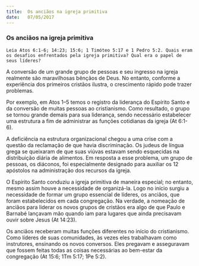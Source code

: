 ```yaml
---
title:  Os anciãos na igreja primitiva
date:   07/05/2017
---
```


### Os anciãos na igreja primitiva

`Leia Atos 6:1-6; 14:23; 15:6; 1 Timóteo 5:17 e 1 Pedro 5:2. Quais eram os desafios enfrentados pela igreja primitiva? Qual era o papel de seus líderes?`

A conversão de um grande grupo de pessoas e seu ingresso na igreja realmente são maravilhosas bênçãos de Deus. No entanto, conforme a experiência dos primeiros cristãos ilustra, o crescimento rápido pode trazer problemas.

Por exemplo, em Atos 1–5 temos o registro da liderança do Espírito Santo e da conversão de muitas pessoas ao cristianismo. Como resultado, o grupo se tornou grande demais para sua liderança, sendo necessário estabelecer uma estrutura a fim de administrar as funções cotidianas da igreja (At 6:1-6).

A deficiência na estrutura organizacional chegou a uma crise com a questão da reclamação de que havia discriminação. Os judeus de língua grega se queixaram de que suas viúvas estavam sendo esquecidas na distribuição diária de alimentos. Em resposta a esse problema, um grupo de pessoas, os diáconos, foi especialmente designado para auxiliar os 12 apóstolos na administração dos recursos da igreja.

O Espírito Santo conduziu a igreja primitiva de maneira especial; no entanto, mesmo assim houve a necessidade de organizá-la. Logo no início surgiu a necessidade de formar um grupo essencial de líderes, os anciãos, que foram estabelecidos em cada congregação. Na verdade, a nomeação de anciãos para liderar os novos grupos de cristãos era algo de que Paulo e Barnabé lançavam mão quando iam para lugares que ainda precisavam ouvir sobre Jesus (At 14:23).

Os anciãos receberam muitas funções diferentes no início do cristianismo. Como líderes de suas comunidades, às vezes eles trabalhavam como instrutores, ensinando os novos conversos. Eles pregavam e asseguravam que fossem feitas todas as coisas necessárias ao bem-estar da congregação (At 15:6; 1Tm 5:17; 1Pe 5:2).